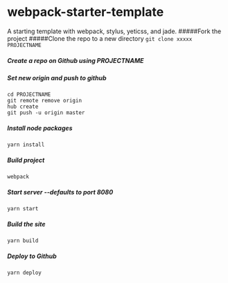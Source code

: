 # webpack-starter-template
A starting template with webpack, stylus, yeticss, and jade.
#####Fork the project
#####Clone the repo to a new directory
`git clone xxxxx PROJECTNAME`

##### Create a repo on Github using PROJECTNAME
##### Set new origin and push to github
```
cd PROJECTNAME
git remote remove origin
hub create
git push -u origin master
```

##### Install node packages
`yarn install`

##### Build project
`webpack`

##### Start server --defaults to port 8080
`yarn start`

##### Build the site
`yarn build`

##### Deploy to Github
`yarn deploy`

